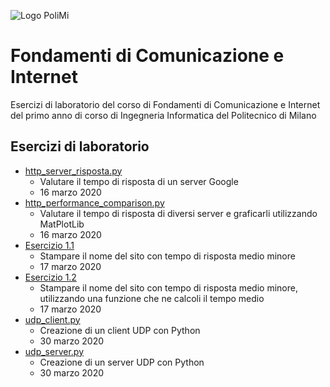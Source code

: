 ![Logo PoliMi](https://marcobrambillapolimi.files.wordpress.com/2016/12/cropped-polimi-datascience-logo-square1.png)
# Fondamenti di Comunicazione e Internet
Esercizi di laboratorio del corso di Fondamenti di Comunicazione e Internet del primo anno di corso di Ingegneria Informatica del Politecnico di Milano

## Esercizi di laboratorio
* [http_server_risposta.py](./Lab_1/http_server_risposta.py)
    * Valutare il tempo di risposta di un server Google
    * 16 marzo 2020
* [http_performance_comparison.py](./Lab_1/http_performance_comparison.py)
    * Valutare il tempo di risposta di diversi server e graficarli utilizzando MatPlotLib
    * 16 marzo 2020
* [Esercizio 1.1](./Lab_1/esercizio1_1.py)
    * Stampare il nome del sito con tempo di risposta medio minore
    * 17 marzo 2020
* [Esercizio 1.2](./Lab_1/esercizio1_2.py)
    * Stampare il nome del sito con tempo di risposta medio minore, utilizzando una funzione che ne calcoli il tempo medio
    * 17 marzo 2020
* [udp_client.py](./Lab_2/udp_client.py)
    * Creazione di un client UDP con Python
    * 30 marzo 2020
* [udp_server.py](./Lab_2/udp_server.py)
    * Creazione di un server UDP con Python
    * 30 marzo 2020
